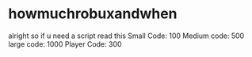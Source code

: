 # howmuchrobuxandwhen
alright so if u need a script read this
Small Code: 100
Medium code: 500
large code: 1000
Player Code: 300
